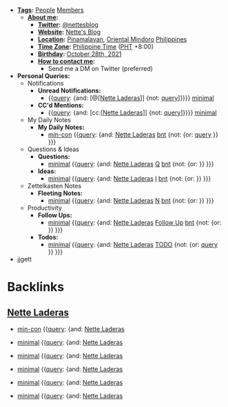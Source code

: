 - **[Tags](<Tags.md>):** [People](<People.md>) [Members](<Members.md>)
    - **[About me](<About me.md>):**
        - **[Twitter](<Twitter.md>):** [@nettesblog](https://twitter.com/nettesblog)
        - **[Website](<Website.md>):** [Nette's Blog](https://antonetteladeras.substack.com/)
        - **[Location](<Location.md>):** [Pinamalayan](<Pinamalayan.md>), [Oriental Mindoro](<Oriental Mindoro.md>) [Philippines](<Philippines.md>)
        - **[Time Zone](<Time Zone.md>):** [Philippine Time](<Philippine Time.md>) ([PHT](<PHT.md>) +8:00)
        - **[Birthday](<Birthday.md>):** [October 28th, 2021](<October 28th, 2021.md>) 
        - **[How to contact me](<How to contact me.md>):** 
            - Send me a DM on Twitter (preferred)
- **Personal Queries:**
    - Notifications
        - **Unread Notifications:**
            - {{[query](<query.md>): {and: [@[[Nette Laderas](<@[[Nette Laderas.md>)]] {not: [query](<query.md>)]}}}} [minimal](<minimal.md>)
        - **CC'd Mentions:**
            - {{[query](<query.md>): {and: [cc:[[Nette Laderas](<cc:[[Nette Laderas.md>)]] {not: [query](<query.md>)]}}}} [minimal](<minimal.md>)
    - My Daily Notes
        - **My Daily Notes:**
            - [min-con](<min-con.md>) {{[query](<query.md>): {and: [Nette Laderas](<Nette Laderas.md>) [bnt](<bnt.md>) {not: {or: [query](<query.md>) }}  }}}
    - Questions & Ideas
        - **Questions:**
            - [minimal](<minimal.md>) {{[query](<query.md>): {and: [Nette Laderas](<Nette Laderas.md>) [Q](<Q.md>) [bnt](<bnt.md>) {not: {or: }}  }}}
        - **Ideas:**
            - [minimal](<minimal.md>) {{[query](<query.md>): {and: [Nette Laderas](<Nette Laderas.md>) [I](<I.md>) [bnt](<bnt.md>) {not: {or: }}  }}}
    - Zettelkasten Notes
        - **Fleeting Notes:**
            - [minimal](<minimal.md>) {{[query](<query.md>): {and: [Nette Laderas](<Nette Laderas.md>) [N](<N.md>) [bnt](<bnt.md>) {not: {or: }}  }}}
    - Productivity
        - **Follow Ups:**
            - [minimal](<minimal.md>) {{[query](<query.md>): {and: [Nette Laderas](<Nette Laderas.md>) [Follow Up](<Follow Up.md>) [bnt](<bnt.md>) {not: {or: }}  }}}
        - **Todos:**
            - [minimal](<minimal.md>) {{[query](<query.md>): {and: [Nette Laderas](<Nette Laderas.md>) [TODO](<TODO.md>) {not: {or: [query](<query.md>) }}  }}}
- jjgett

# Backlinks
## [Nette Laderas](<Nette Laderas.md>)
- [min-con](<min-con.md>) {{[query](<query.md>): {and: [Nette Laderas](<Nette Laderas.md>)

- [minimal](<minimal.md>) {{[query](<query.md>): {and: [Nette Laderas](<Nette Laderas.md>)

- [minimal](<minimal.md>) {{[query](<query.md>): {and: [Nette Laderas](<Nette Laderas.md>)

- [minimal](<minimal.md>) {{[query](<query.md>): {and: [Nette Laderas](<Nette Laderas.md>)

- [minimal](<minimal.md>) {{[query](<query.md>): {and: [Nette Laderas](<Nette Laderas.md>)

- [minimal](<minimal.md>) {{[query](<query.md>): {and: [Nette Laderas](<Nette Laderas.md>)

